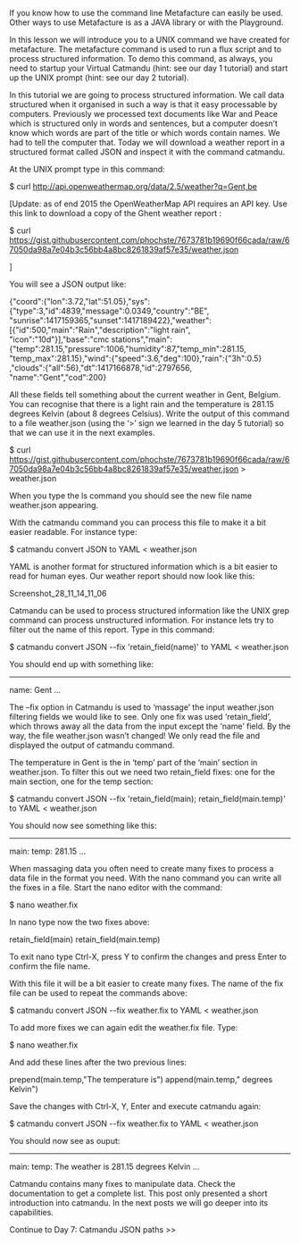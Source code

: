 If you know how to use the command line Metafacture can easily be used. 
Other ways to use Metafacture is as a JAVA library or with the Playground.

In this lesson we will introduce you to a UNIX command we have created for metafacture. The metafacture command is used to run a flux script and to process structured information.  To demo this command, as always, you need to startup your Virtual Catmandu (hint: see our day 1 tutorial) and start up the UNIX prompt (hint: see our day 2 tutorial).

In this tutorial we are going to process structured information. We call data structured when it organised in such a way is that it easy processable by computers. Previously we processed text documents like War and Peace which is structured only in words and sentences, but a computer doesn’t know which words are part of the title or which words contain names. We had to tell the computer that. Today we will download a weather report in a structured format called JSON and inspect it with the command catmandu.

At the UNIX prompt type in this command:

$ curl http://api.openweathermap.org/data/2.5/weather?q=Gent,be

[Update: as of end 2015 the OpenWeatherMap API requires an API key. Use this link to download a copy of the Ghent weather report :

$ curl https://gist.githubusercontent.com/phochste/7673781b19690f66cada/raw/67050da98a7e04b3c56bb4a8bc8261839af57e35/weather.json

]

You will see a JSON output like:

{"coord":{"lon":3.72,"lat":51.05},"sys":{"type":3,"id":4839,"message":0.0349,"country":"BE",
"sunrise":1417159365,"sunset":1417189422},"weather":[{"id":500,"main":"Rain","description":"light rain",
"icon":"10d"}],"base":"cmc stations","main":{"temp":281.15,"pressure":1006,"humidity":87,"temp_min":281.15,
"temp_max":281.15},"wind":{"speed":3.6,"deg":100},"rain":{"3h":0.5}
,"clouds":{"all":56},"dt":1417166878,"id":2797656,
"name":"Gent","cod":200}

All these fields tell something about the current weather in Gent, Belgium. You can recognise that there is a light rain and the temperature is 281.15 degrees Kelvin (about 8 degrees Celsius).  Write the output of this command to a file weather.json (using the ‘>’ sign we learned in the day 5 tutorial) so that we can use it in the next examples.

$ curl https://gist.githubusercontent.com/phochste/7673781b19690f66cada/raw/67050da98a7e04b3c56bb4a8bc8261839af57e35/weather.json > weather.json

When you type the ls command you should see the new file name weather.json appearing.

With the catmandu command you can process this file to make it a bit easier readable. For instance type:

$ catmandu convert JSON to YAML < weather.json

YAML is another format for structured information which is a bit easier to read for human eyes. Our weather report should now look like this:

Screenshot_28_11_14_11_06

Catmandu can be used to process structured information like the UNIX grep command can process unstructured information. For instance lets try to filter out the name of this report. Type in this command:

$ catmandu convert JSON --fix 'retain_field(name)' to YAML < weather.json

You should end up with something like:

---
name: Gent
...

The –fix option in Catmandu is used to ‘massage’ the input weather.json filtering fields we would like to see. Only one fix was used ‘retain_field’, which throws away all the data from the input except the ‘name’ field. By the way, the file weather.json wasn’t changed! We only read the file and displayed the output of catmandu command.

The temperature in Gent is the in ‘temp’ part of the ‘main’ section in weather.json. To filter this out we need two retain_field fixes: one for the main section, one for the temp section:

$ catmandu convert JSON --fix 'retain_field(main); retain_field(main.temp)' to YAML < weather.json

You should now see something like this:

---
main:
  temp: 281.15
...

When massaging data you often need to create many fixes to process a data file in the format you need. With the nano command you can write all the fixes in a file. Start the nano editor with the command:

$ nano weather.fix

In nano type now the two fixes above:

retain_field(main)
retain_field(main.temp)

To exit nano type Ctrl-X, press Y to confirm the changes and press Enter to confirm the file name.

With this file it will be a bit easier to create many fixes. The name of the fix file can be used to repeat the commands above:

$ catmandu convert JSON --fix weather.fix to YAML < weather.json

To add more fixes we can again edit the weather.fix file. Type:

$ nano weather.fix

And add these lines after the two previous lines:


prepend(main.temp,"The temperature is")
append(main.temp," degrees Kelvin")

Save the changes with Ctrl-X, Y, Enter and execute catmandu  again:

$ catmandu convert JSON --fix weather.fix to YAML < weather.json

You should now see as ouput:

---
main:
  temp: The weather is 281.15 degrees Kelvin
...

Catmandu contains many fixes to manipulate data. Check the documentation to get a complete list. This post only presented a short introduction into catmandu. In the next posts we will go deeper into its capabilities.

Continue to Day 7: Catmandu JSON paths >>
